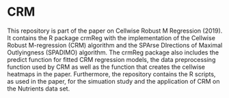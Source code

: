# CRM
This repository is part of the paper on Cellwise Robust M Regression (2019). It contains the R package crmReg with the implementation of the Cellwise Robust M-regression (CRM) algorithm and the SPArse DIrections of Maximal Outlyingness (SPADIMO) algorithm. The crmReg package also includes the predict function for fitted CRM regression models, the data preprocessing function used by CRM as well as the function that creates the cellwise heatmaps in the paper. Furthermore, the repository contains the R scripts, as used in the paper, for the simuation study and the application of CRM on the Nutrients data set.

